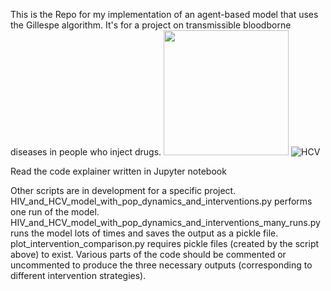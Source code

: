This is the Repo for my implementation of an agent-based model that uses the Gillespe algorithm. It's for a project on transmissible bloodborne diseases in people who inject drugs.
<img src="https://github.com/user-attachments/assets/7921586d-8df0-4740-825a-c9337615d5b0" width="200"/>
![HCV](https://github.com/user-attachments/assets/3d3391d7-9e9c-47a9-aa21-c5f8fef70da3)

Read the code explainer written in Jupyter notebook

Other scripts are in development for a specific project. 
HIV_and_HCV_model_with_pop_dynamics_and_interventions.py performs one run of the model. HIV_and_HCV_model_with_pop_dynamics_and_interventions_many_runs.py runs the model lots of times and saves the output as a pickle file. 
plot_intervention_comparison.py requires pickle files (created by the script above) to exist. Various parts of the code should be commented or uncommented to produce the three necessary outputs (corresponding to different intervention strategies).
